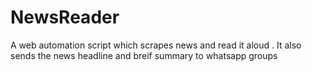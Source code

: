 # NewsReader
A web automation script which scrapes news and read it aloud . It also sends the news headline and breif summary to whatsapp groups
